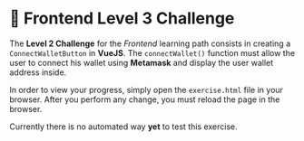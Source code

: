 # 🎨 Frontend Level 3 Challenge

The **Level 2 Challenge** for the _Frontend_ learning path consists in creating a `ConnectWalletButton` in **VueJS**. The `connectWallet()` function must allow the user to connect his wallet using **Metamask** and display the user wallet address inside.

In order to view your progress, simply open the `exercise.html` file in your browser. After you perform any change, you must reload the page in the browser.

Currently there is no automated way **yet** to test this exercise.
